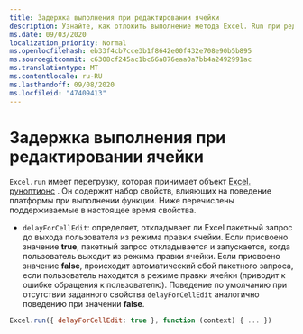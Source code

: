 ```yaml
---
title: Задержка выполнения при редактировании ячейки
description: Узнайте, как отложить выполнение метода Excel. Run при редактировании ячейки.
ms.date: 09/03/2020
localization_priority: Normal
ms.openlocfilehash: eb33f4cb7cce3b1f8642e00f432e708e90b5b895
ms.sourcegitcommit: c6308cf245ac1bc66a876eaa0a7bb4a2492991ac
ms.translationtype: MT
ms.contentlocale: ru-RU
ms.lasthandoff: 09/08/2020
ms.locfileid: "47409413"
---
```

# <a name="delay-execution-while-cell-is-being-edited"></a>Задержка выполнения при редактировании ячейки

`Excel.run` имеет перегрузку, которая принимает объект [Excel. руноптионс](/javascript/api/excel/excel.runoptions) . Он содержит набор свойств, влияющих на поведение платформы при выполнении функции. Ниже перечислены поддерживаемые в настоящее время свойства.

* `delayForCellEdit`: определяет, откладывает ли Excel пакетный запрос до выхода пользователя из режима правки ячейки. Если присвоено значение **true**, пакетный запрос откладывается и запускается, когда пользователь выходит из режима правки ячейки. Если присвоено значение **false**, происходит автоматический сбой пакетного запроса, если пользователь находится в режиме правки ячейки (приводит к ошибке обращения к пользователю). Поведение по умолчанию при отсутствии заданного свойства `delayForCellEdit` аналогично поведению при значении **false**.

```js
Excel.run({ delayForCellEdit: true }, function (context) { ... })
```
